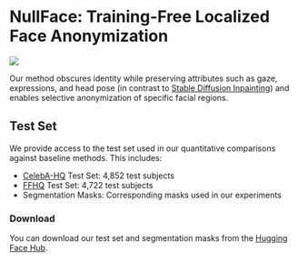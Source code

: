 # NullFace: Training-Free Localized Face Anonymization

![](assets/teaser.svg)

Our method obscures identity while preserving attributes such as gaze, expressions, and head pose (in contrast to [Stable Diffusion Inpainting](https://github.com/CompVis/latent-diffusion)) and enables selective anonymization of specific facial regions.

## Test Set

We provide access to the test set used in our quantitative comparisons against baseline methods. This includes:
- [CelebA-HQ](https://github.com/tkarras/progressive_growing_of_gans) Test Set: 4,852 test subjects
- [FFHQ](https://github.com/NVlabs/ffhq-dataset) Test Set: 4,722 test subjects
- Segmentation Masks: Corresponding masks used in our experiments

### Download

You can download our test set and segmentation masks from the [Hugging Face Hub](https://huggingface.co/datasets/hkung/nullface-test-set).
